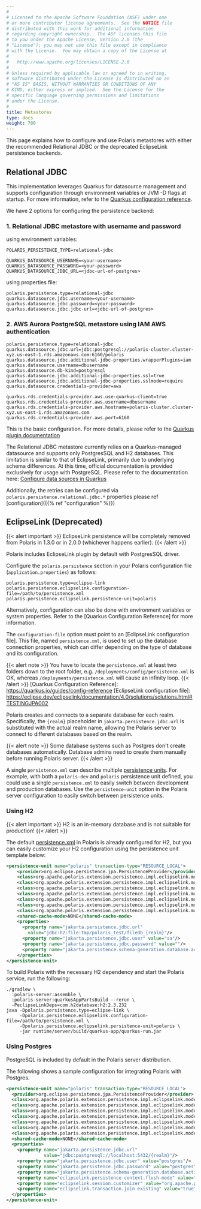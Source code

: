 ```yaml
---
#
# Licensed to the Apache Software Foundation (ASF) under one
# or more contributor license agreements.  See the NOTICE file
# distributed with this work for additional information
# regarding copyright ownership.  The ASF licenses this file
# to you under the Apache License, Version 2.0 (the
# "License"); you may not use this file except in compliance
# with the License.  You may obtain a copy of the License at
#
#   http://www.apache.org/licenses/LICENSE-2.0
#
# Unless required by applicable law or agreed to in writing,
# software distributed under the License is distributed on an
# "AS IS" BASIS, WITHOUT WARRANTIES OR CONDITIONS OF ANY
# KIND, either express or implied.  See the License for the
# specific language governing permissions and limitations
# under the License.
#
title: Metastores
type: docs
weight: 700
---
```


This page explains how to configure and use Polaris metastores with either the recommended Relational JDBC or the
deprecated EclipseLink persistence backends.

## Relational JDBC
This implementation leverages Quarkus for datasource management and supports configuration through
environment variables or JVM -D flags at startup. For more information, refer to the [Quarkus configuration reference](https://quarkus.io/guides/config-reference#env-file).

We have 2 options for configuring the persistence backend:

### 1. Relational JDBC metastore with username and password

using environment variables:
```
POLARIS_PERSISTENCE_TYPE=relational-jdbc

QUARKUS_DATASOURCE_USERNAME=<your-username>
QUARKUS_DATASOURCE_PASSWORD=<your-password>
QUARKUS_DATASOURCE_JDBC_URL=<jdbc-url-of-postgres>
```
using properties file:

```
polaris.persistence.type=relational-jdbc
quarkus.datasource.jdbc.username=<your-username>
quarkus.datasource.jdbc.password=<your-password>
quarkus.datasource.jdbc.jdbc-url=<jdbc-url-of-postgres>
```

### 2. AWS Aurora PostgreSQL metastore using IAM AWS authentication

```
polaris.persistence.type=relational-jdbc
quarkus.datasource.jdbc.url=jdbc:postgresql://polaris-cluster.cluster-xyz.us-east-1.rds.amazonaws.com:6160/polaris
quarkus.datasource.jdbc.additional-jdbc-properties.wrapperPlugins=iam
quarkus.datasource.username=dbusername
quarkus.datasource.db-kind=postgresql
quarkus.datasource.jdbc.additional-jdbc-properties.ssl=true
quarkus.datasource.jdbc.additional-jdbc-properties.sslmode=require
quarkus.datasource.credentials-provider=aws

quarkus.rds.credentials-provider.aws.use-quarkus-client=true
quarkus.rds.credentials-provider.aws.username=dbusername
quarkus.rds.credentials-provider.aws.hostname=polaris-cluster.cluster-xyz.us-east-1.rds.amazonaws.com
quarkus.rds.credentials-provider.aws.port=6160
```
This is the basic configuration. For more details, please refer to the [Quarkus plugin documentation](https://docs.quarkiverse.io/quarkus-amazon-services/dev/amazon-rds.html#_configuration_reference)

The Relational JDBC metastore currently relies on a Quarkus-managed datasource and supports only PostgresSQL and H2 databases. This limitation is similar to that of EclipseLink, primarily due to underlying schema differences. At this time, official documentation is provided exclusively for usage with PostgreSQL.
Please refer to the documentation here:
[Configure data sources in Quarkus](https://quarkus.io/guides/datasource)

Additionally, the retries can be configured via `polaris.persistence.relational.jdbc.*` properties please ref [configuration]({{% ref "configuration" %}})

## EclipseLink (Deprecated)
{{< alert important >}}
EclipseLink persistence will be completely removed from Polaris in 1.3.0 or in 2.0.0 (whichever happens earlier).
{{< /alert >}}

Polaris includes EclipseLink plugin by default with PostgresSQL driver.

Configure the `polaris.persistence` section in your Polaris configuration file
(`application.properties`) as follows:

```
polaris.persistence.type=eclipse-link
polaris.persistence.eclipselink.configuration-file=/path/to/persistence.xml
polaris.persistence.eclipselink.persistence-unit=polaris
```

Alternatively, configuration can also be done with environment variables or system properties. Refer
to the [Quarkus Configuration Reference] for more information.

The `configuration-file` option must point to an [EclipseLink configuration file]. This file, named
`persistence.xml`, is used to set up the database connection properties, which can differ depending
on the type of database and its configuration.

{{< alert note >}}
You have to locate the `persistence.xml` at least two folders down to the root folder, e.g. `/deployments/config/persistence.xml` is OK, whereas `/deployments/persistence.xml` will cause an infinity loop.
{{< /alert >}}
[Quarkus Configuration Reference]: https://quarkus.io/guides/config-reference
[EclipseLink configuration file]: https://eclipse.dev/eclipselink/documentation/4.0/solutions/solutions.html#TESTINGJPA002

Polaris creates and connects to a separate database for each realm. Specifically, the `{realm}` placeholder in `jakarta.persistence.jdbc.url` is substituted with the actual realm name, allowing the Polaris server to connect to different databases based on the realm.

{{< alert note >}}
Some database systems such as Postgres don't create databases automatically. Database admins need to create them manually before running Polaris server.
{{< /alert >}}

A single `persistence.xml` can describe multiple [persistence units](https://eclipse.dev/eclipselink/documentation/4.0/concepts/concepts.html#APPDEV001). For example, with both a `polaris-dev` and `polaris` persistence unit defined, you could use a single `persistence.xml` to easily switch between development and production databases. Use the `persistence-unit` option in the Polaris server configuration to easily switch between persistence units.

### Using H2

{{< alert important >}}
H2 is an in-memory database and is not suitable for production!
{{< /alert >}}

The default [persistence.xml] in Polaris is already configured for H2, but you can easily customize
your H2 configuration using the persistence unit template below:

[persistence.xml]: https://github.com/apache/polaris/blob/main/persistence/eclipselink/src/main/resources/META-INF/persistence.xml

```xml
<persistence-unit name="polaris" transaction-type="RESOURCE_LOCAL">
    <provider>org.eclipse.persistence.jpa.PersistenceProvider</provider>
    <class>org.apache.polaris.extension.persistence.impl.eclipselink.models.ModelEntity</class>
    <class>org.apache.polaris.extension.persistence.impl.eclipselink.models.ModelEntityActive</class>
    <class>org.apache.polaris.extension.persistence.impl.eclipselink.models.ModelEntityChangeTracking</class>
    <class>org.apache.polaris.extension.persistence.impl.eclipselink.models.ModelEntityDropped</class>
    <class>org.apache.polaris.extension.persistence.impl.eclipselink.models.ModelGrantRecord</class>
    <class>org.apache.polaris.extension.persistence.impl.eclipselink.models.ModelPrincipalSecrets</class>
    <class>org.apache.polaris.extension.persistence.impl.eclipselink.models.ModelSequenceId</class>
    <shared-cache-mode>NONE</shared-cache-mode>
    <properties>
      <property name="jakarta.persistence.jdbc.url"
        value="jdbc:h2:file:tmp/polaris_test/filedb_{realm}"/>
      <property name="jakarta.persistence.jdbc.user" value="sa"/>
      <property name="jakarta.persistence.jdbc.password" value=""/>
      <property name="jakarta.persistence.schema-generation.database.action" value="create"/>
    </properties>
</persistence-unit>
```

To build Polaris with the necessary H2 dependency and start the Polaris service, run the following:

```shell
./gradlew \
  :polaris-server:assemble \
  :polaris-server:quarkusAppPartsBuild --rerun \
  -PeclipseLinkDeps=com.h2database:h2:2.3.232
java -Dpolaris.persistence.type=eclipse-link \
     -Dpolaris.persistence.eclipselink.configuration-file=/path/to/persistence.xml \
     -Dpolaris.persistence.eclipselink.persistence-unit=polaris \
     -jar runtime/server/build/quarkus-app/quarkus-run.jar
```

### Using Postgres

PostgreSQL is included by default in the Polaris server distribution.

The following shows a sample configuration for integrating Polaris with Postgres.

```xml
<persistence-unit name="polaris" transaction-type="RESOURCE_LOCAL">
  <provider>org.eclipse.persistence.jpa.PersistenceProvider</provider>
  <class>org.apache.polaris.extension.persistence.impl.eclipselink.models.ModelEntity</class>
  <class>org.apache.polaris.extension.persistence.impl.eclipselink.models.ModelEntityActive</class>
  <class>org.apache.polaris.extension.persistence.impl.eclipselink.models.ModelEntityChangeTracking</class>
  <class>org.apache.polaris.extension.persistence.impl.eclipselink.models.ModelEntityDropped</class>
  <class>org.apache.polaris.extension.persistence.impl.eclipselink.models.ModelGrantRecord</class>
  <class>org.apache.polaris.extension.persistence.impl.eclipselink.models.ModelPrincipalSecrets</class>
  <class>org.apache.polaris.extension.persistence.impl.eclipselink.models.ModelSequenceId</class>
  <shared-cache-mode>NONE</shared-cache-mode>
  <properties>
    <property name="jakarta.persistence.jdbc.url"
              value="jdbc:postgresql://localhost:5432/{realm}"/>
    <property name="jakarta.persistence.jdbc.user" value="postgres"/>
    <property name="jakarta.persistence.jdbc.password" value="postgres"/>
    <property name="jakarta.persistence.schema-generation.database.action" value="create"/>
    <property name="eclipselink.persistence-context.flush-mode" value="auto"/>
    <property name="eclipselink.session.customizer" value="org.apache.polaris.extension.persistence.impl.eclipselink.PolarisEclipseLinkSessionCustomizer"/>
    <property name="eclipselink.transaction.join-existing" value="true"/>
  </properties>
</persistence-unit>
```
